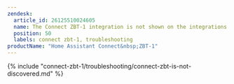 ```yaml
---
zendesk:
  article_id: 26125510024605
  name: The Connect ZBT-1 integration is not shown on the integrations page (not discovered)
  position: 50
  labels: connect zbt-1, troubleshooting
productName: "Home Assistant Connect&nbsp;ZBT-1"
---
```


{% include "connect-zbt-1/troubleshooting/connect-zbt-is-not-discovered.md" %}